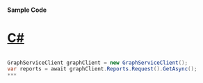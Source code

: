 #### Sample Code
# [C#](#tab/c-sharp)

```C#

GraphServiceClient graphClient = new GraphServiceClient();
var reports = await graphClient.Reports.Request().GetAsync();
*** 

```